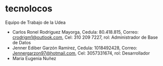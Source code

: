 # tecnolocos
Equipo de Trabajo de la Udea

- Carlos Ronel Rodriguez Mayorga, Cedula: 80.418.815, Correo: crodrigm1@outlook.com, Cel: 310 209 7227, rol: Administrador de Base de Datos
- Jenner Ediber Garzón Ramírez, Cedula: 1018492428, Correo: Jennergarzon97@hotmail.com, Cel: 3057331674, rol: Desarrollador
- Maria Eugenia Nuñez 
